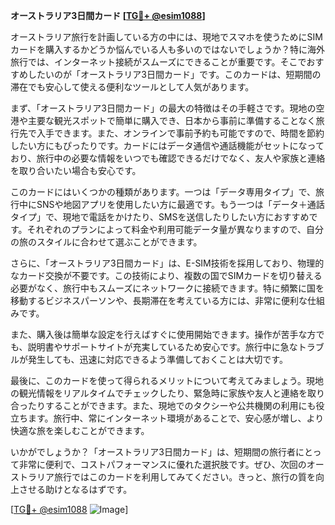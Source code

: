 **オーストラリア3日間カード [[TG💪+ @esim1088](https://t.me/s/esim1088)]**

オーストラリア旅行を計画している方の中には、現地でスマホを使うためにSIMカードを購入するかどうか悩んでいる人も多いのではないでしょうか？特に海外旅行では、インターネット接続がスムーズにできることが重要です。そこでおすすめしたいのが「オーストラリア3日間カード」です。このカードは、短期間の滞在でも安心して使える便利なツールとして人気があります。

まず、「オーストラリア3日間カード」の最大の特徴はその手軽さです。現地の空港や主要な観光スポットで簡単に購入でき、日本から事前に準備することなく旅行先で入手できます。また、オンラインで事前予約も可能ですので、時間を節約したい方にもぴったりです。カードにはデータ通信や通話機能がセットになっており、旅行中の必要な情報をいつでも確認できるだけでなく、友人や家族と連絡を取り合いたい場合も安心です。

このカードにはいくつかの種類があります。一つは「データ専用タイプ」で、旅行中にSNSや地図アプリを使用したい方に最適です。もう一つは「データ＋通話タイプ」で、現地で電話をかけたり、SMSを送信したりしたい方におすすめです。それぞれのプランによって料金や利用可能データ量が異なりますので、自分の旅のスタイルに合わせて選ぶことができます。

さらに、「オーストラリア3日間カード」は、E-SIM技術を採用しており、物理的なカード交換が不要です。この技術により、複数の国でSIMカードを切り替える必要がなく、旅行中もスムーズにネットワークに接続できます。特に頻繁に国を移動するビジネスパーソンや、長期滞在を考えている方には、非常に便利な仕組みです。

また、購入後は簡単な設定を行えばすぐに使用開始できます。操作が苦手な方でも、説明書やサポートサイトが充実しているため安心です。旅行中に急なトラブルが発生しても、迅速に対応できるよう準備しておくことは大切です。

最後に、このカードを使って得られるメリットについて考えてみましょう。現地の観光情報をリアルタイムでチェックしたり、緊急時に家族や友人と連絡を取り合ったりすることができます。また、現地でのタクシーや公共機関の利用にも役立ちます。旅行中、常にインターネット環境があることで、安心感が増し、より快適な旅を楽しむことができます。

いかがでしょうか？「オーストラリア3日間カード」は、短期間の旅行者にとって非常に便利で、コストパフォーマンスに優れた選択肢です。ぜひ、次回のオーストラリア旅行ではこのカードを利用してみてください。きっと、旅行の質を向上させる助けとなるはずです。

[[TG💪+ @esim1088](https://t.me/s/esim1088) ![Image](https://i.postimg.cc/Y0z9fWf4/image.png)]